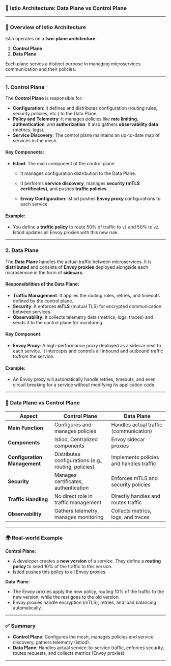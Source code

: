### 📌 Istio Architecture: Data Plane vs Control Plane

---

### 🧠 **Overview of Istio Architecture**

Istio operates on a **two-plane architecture**:

1. **Control Plane**
2. **Data Plane**

Each plane serves a distinct purpose in managing microservices communication and their policies.

---

### 1. **Control Plane**

The **Control Plane** is responsible for:

- **Configuration**: It defines and distributes configuration (routing rules, security policies, etc.) to the Data Plane.
- **Policy and Telemetry**: It manages policies like **rate limiting**, **authentication**, and **authorization**. It also gathers **observability data** (metrics, logs).
- **Service Discovery**: The control plane maintains an up-to-date map of services in the mesh.

#### Key Components:
- **Istiod**: The main component of the control plane.
  - It manages configuration distribution to the Data Plane.
  - It performs **service discovery**, manages **security (mTLS certificates)**, and pushes **traffic policies**.
  
  - **Envoy Configuration**: Istiod pushes **Envoy proxy** configurations to each service.

#### Example:
- You define a **traffic policy** to route 50% of traffic to `v1` and 50% to `v2`. Istiod updates all Envoy proxies with this new rule.

---

### 2. **Data Plane**

The **Data Plane** handles the actual traffic between microservices. It is **distributed** and consists of **Envoy proxies** deployed alongside each microservice in the form of **sidecars**.

#### Responsibilities of the Data Plane:
- **Traffic Management**: It applies the routing rules, retries, and timeouts defined by the control plane.
- **Security**: It enforces **mTLS** (mutual TLS) for encrypted communication between services.
- **Observability**: It collects telemetry data (metrics, logs, traces) and sends it to the control plane for monitoring.

#### Key Component:
- **Envoy Proxy**: A high-performance proxy deployed as a sidecar next to each service. It intercepts and controls all inbound and outbound traffic to/from the service.

#### Example:
- An Envoy proxy will automatically handle retries, timeouts, and even circuit breaking for a service without modifying its application code.

---

### 🚀 **Data Plane vs Control Plane**

| Aspect                        | Control Plane                          | Data Plane                                  |
|-------------------------------|-----------------------------------------|---------------------------------------------|
| **Main Function**              | Configures and manages policies        | Handles actual traffic (communication)     |
| **Components**                 | Istiod, Centralized components         | Envoy sidecar proxies                      |
| **Configuration Management**   | Distributes configurations (e.g., routing, policies) | Implements policies and handles traffic   |
| **Security**                   | Manages certificates, authentication  | Enforces mTLS and security policies        |
| **Traffic Handling**           | No direct role in traffic management  | Directly handles and routes traffic        |
| **Observability**              | Gathers telemetry, manages monitoring  | Collects metrics, logs, and traces         |

---

### 🌍 **Real-world Example**

**Control Plane**:
- A developer creates a **new version** of a service. They define a **routing policy** to send 10% of the traffic to this version.
- Istiod pushes this policy to all Envoy proxies.

**Data Plane**:
- The Envoy proxies apply the new policy, routing 10% of the traffic to the new version, while the rest goes to the old version.
- Envoy proxies handle encryption (mTLS), retries, and load balancing automatically.

---

### ✅ **Summary**

- **Control Plane**: Configures the mesh, manages policies and service discovery, gathers telemetry (Istiod).
- **Data Plane**: Handles actual service-to-service traffic, enforces security, routes requests, and collects metrics (Envoy proxies).

---